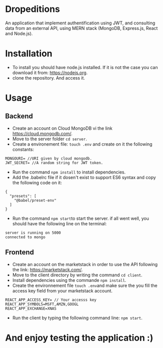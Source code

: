 # Dropeditions
An application that implement authentification using JWT, and consulting data from an external API, using MERN stack (MongoDB, Express.js, React and Node.js).

# Installation
- To install you should have node.js installed. If it is not the case you can download it from: https://nodejs.org.
- clone the repository. And access it.

# Usage

## Backend

- Create an account on Cloud MongoDB vi the link https://cloud.mongodb.com/.
- Move to the server folder `cd server`.
- Create a environement file: `touch .env` and create on it the following constants:
```
MONGOURI= //URI given by cloud mongodb.
JWT_SECRET= //A random string for JWT token.
```
- Run the command `npm install` to install dependencies.
- Add the .babelrc file if it dosen't exist to support ES6 syntax and copy the following code on it:
```
{
  "presets": [
    "@babel/preset-env"
  ]
}
```
- Run the command `npm start`to start the server. if all went well, you should have the following line on the terminal:
```
server is running on 5000
connected to mongo
```

## Frontend

- Create an account on the marketstack in order to use the API following the link: https://marketstack.com/.
- Move to the client directory by writing the command `cd client`.
- Install dependencies using the commande `npm install`.
- Create the environnement file `touch .env`and make sure the you fill the access key field from your marketstack account.
```
REACT_APP_ACCESS_KEY= // Your accesss key
REACT_APP_SYMBOLS=MSFT,AMZN,GOOGL
REACT_APP_EXCHANGE=XNAS
````
- Run the client by typing the following command line: `npm start`.

# And enjoy testing the application :)
